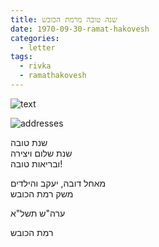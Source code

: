 ```yaml
---
title: שנה טובה מרמת הכובש
date: 1970-09-30-ramat-hakovesh
categories:
  - letter
tags:
  - rivka
  - ramathakovesh
---
```


![text](/pupko-papers/assets/images/1970-09-30-ramat-hakovesh-1.jpg)

![addresses](/pupko-papers/assets/images/1970-09-30-ramat-hakovesh-2.jpg)

שנת טובה  
שנת שלום ויצירה  
ובריאות טובה!

מאחל דובה, יעקב והילדים  
משק רמת הכובש

ערה"ש תשל"א

רמת הכובש
